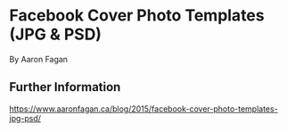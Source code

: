 # Facebook Cover Photo Templates (JPG & PSD)
By Aaron Fagan

## Further Information
https://www.aaronfagan.ca/blog/2015/facebook-cover-photo-templates-jpg-psd/
